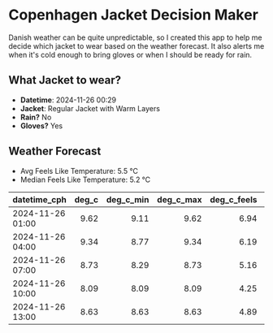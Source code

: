 
# Copenhagen Jacket Decision Maker

Danish weather can be quite unpredictable, so I created this app to help me decide which jacket to wear based on the weather forecast. 
It also alerts me when it's cold enough to bring gloves or when I should be ready for rain.

## What Jacket to wear?

- **Datetime**: 2024-11-26 00:29
- **Jacket**: Regular Jacket with Warm Layers
- **Rain?** No
- **Gloves?** Yes

## Weather Forecast
- Avg Feels Like Temperature: 5.5 °C
- Median Feels Like Temperature: 5.2 °C

| datetime_cph     |   deg_c |   deg_c_min |   deg_c_max |   deg_c_feels | weather   | wind   | rain   |
|:-----------------|--------:|------------:|------------:|--------------:|:----------|:-------|:-------|
| 2024-11-26 01:00 |    9.62 |        9.11 |        9.62 |          6.94 | Clouds    | High   | None   |
| 2024-11-26 04:00 |    9.34 |        8.77 |        9.34 |          6.19 | Clouds    | High   | None   |
| 2024-11-26 07:00 |    8.73 |        8.29 |        8.73 |          5.16 | Clouds    | High   | None   |
| 2024-11-26 10:00 |    8.09 |        8.09 |        8.09 |          4.25 | Clouds    | High   | None   |
| 2024-11-26 13:00 |    8.63 |        8.63 |        8.63 |          4.89 | Clouds    | High   | None   |
        